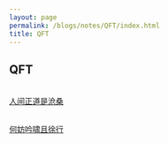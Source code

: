 ```yaml
---
layout: page
permalink: /blogs/notes/QFT/index.html
title: QFT
---
```


## QFT

<br>[人间正道是沧桑](https://lijinzhang.com/)

<br>[何妨吟啸且徐行](https://www.zackwu.com/)
